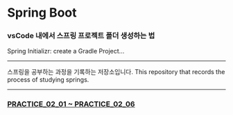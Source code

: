# Spring Boot
### vsCode 내에서 스프링 프로젝트 폴더 생성하는 법
Spring Initializr: create a Gradle Project...

------------------------------

스프링을 공부하는 과정을 기록하는 저장소입니다.
This repository that records the process of studying springs.

------------------------------

### <a href="https://velog.io/@1_dohyeon/series/%EC%8A%A4%ED%94%84%EB%A7%81">PRACTICE_02_01 ~ PRACTICE_02_06 </a>